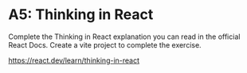 # A5: Thinking in React

Complete the Thinking in React explanation you can read in the official React Docs.
Create a vite project to complete the exercise.

https://react.dev/learn/thinking-in-react
